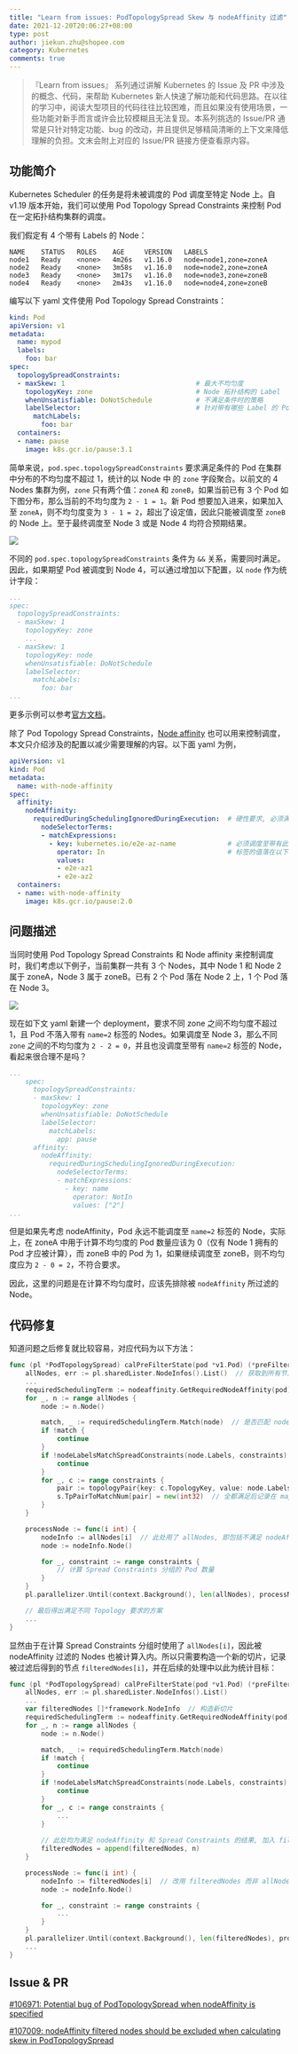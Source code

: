 ```yaml
---
title: "Learn from issues: PodTopologySpread Skew 与 nodeAffinity 过滤"
date: 2021-12-20T20:06:27+08:00
type: post
author: jiekun.zhu@shopee.com
category: Kubernetes
comments: true
---
```


> 『Learn from issues』 系列通过讲解 Kubernetes 的 Issue 及 PR 中涉及的概念、代码，来帮助 Kubernetes 新人快速了解功能和代码思路。在以往的学习中，阅读大型项目的代码往往比较困难，而且如果没有使用场景，一些功能对新手而言或许会比较模糊且无法复现。本系列挑选的 Issue/PR 通常是只针对特定功能、bug 的改动，并且提供足够精简清晰的上下文来降低理解的负担。文末会附上对应的 Issue/PR 链接方便查看原内容。

## 功能简介
Kubernetes Scheduler 的任务是将未被调度的 Pod 调度至特定 Node 上。自 v1.19 版本开始，我们可以使用 Pod Topology Spread Constraints 来控制 Pod 在一定拓扑结构集群的调度。

我们假定有 4 个带有 Labels 的 Node：
```
NAME    STATUS   ROLES    AGE     VERSION   LABELS
node1   Ready    <none>   4m26s   v1.16.0   node=node1,zone=zoneA
node2   Ready    <none>   3m58s   v1.16.0   node=node2,zone=zoneA
node3   Ready    <none>   3m17s   v1.16.0   node=node3,zone=zoneB
node4   Ready    <none>   2m43s   v1.16.0   node=node4,zone=zoneB
```

编写以下 yaml 文件使用 Pod Topology Spread Constraints：
```yaml
kind: Pod
apiVersion: v1
metadata:
  name: mypod
  labels:
    foo: bar
spec:
  topologySpreadConstraints:
  - maxSkew: 1                                 # 最大不均匀度
    topologyKey: zone                          # Node 拓扑结构的 Label
    whenUnsatisfiable: DoNotSchedule           # 不满足条件时的策略
    labelSelector:                             # 针对带有哪些 Label 的 Pods 生效
      matchLabels:
        foo: bar
  containers:
  - name: pause
    image: k8s.gcr.io/pause:3.1
```

简单来说，`pod.spec.topologySpreadConstraints` 要求满足条件的 Pod 在集群中分布的不均匀度不超过 1，统计的以 Node 中 的 `zone` 字段聚合。以前文的 4 Nodes 集群为例，`zone` 只有两个值：`zoneA` 和 `zoneB`，如果当前已有 3 个 Pod 如下图分布，那么当前的不均匀度为 `2 - 1 = 1`。新 Pod 想要加入进来，如果加入至 `zoneA`，则不均匀度变为 `3 - 1 = 2`，超出了设定值，因此只能被调度至 `zoneB` 的 Node 上。至于最终调度至 Node 3 或是 Node 4 均符合预期结果。

![](../202112-exclude-filtered-nodes/topology_spread_constraint.png)

不同的 `pod.spec.topologySpreadConstraints` 条件为 `&&` 关系，需要同时满足。因此，如果期望 Pod 被调度到 Node 4，可以通过增加以下配置，以 `node` 作为统计字段：
```yaml
...
spec:
  topologySpreadConstraints:
  - maxSkew: 1
    topologyKey: zone
    ...
  - maxSkew: 1
    topologyKey: node
    whenUnsatisfiable: DoNotSchedule
    labelSelector:
      matchLabels:
        foo: bar
...
```

更多示例可以参考[官方文档](https://kubernetes.io/docs/concepts/workloads/pods/pod-topology-spread-constraints/)。

除了 Pod Topology Spread Constraints，[Node affinity](https://kubernetes.io/docs/concepts/scheduling-eviction/assign-pod-node/#affinity-and-anti-affinity) 也可以用来控制调度，本文只介绍涉及的配置以减少需要理解的内容。以下面 yaml 为例，

```yaml
apiVersion: v1
kind: Pod
metadata:
  name: with-node-affinity
spec:
  affinity:
    nodeAffinity:
      requiredDuringSchedulingIgnoredDuringExecution:  # 硬性要求, 必须满足
        nodeSelectorTerms:
        - matchExpressions:
          - key: kubernetes.io/e2e-az-name             # 必须调度至带有此标签的 Nodes
            operator: In                               # 标签的值落在以下范围内
            values:
            - e2e-az1
            - e2e-az2
  containers:
  - name: with-node-affinity
    image: k8s.gcr.io/pause:2.0
```

## 问题描述

当同时使用 Pod Topology Spread Constraints 和 Node affinity 来控制调度时，我们考虑以下例子，当前集群一共有 3 个 Nodes，其中 Node 1 和 Node 2 属于 zoneA，Node 3 属于 zoneB。已有 2 个 Pod 落在 Node 2 上，1 个 Pod 落在 Node 3。

![](../202112-exclude-filtered-nodes/filter_bug_example.png)

现在如下文 yaml 新建一个 deployment，要求不同 zone 之间不均匀度不超过 1，且 Pod 不落入带有 `name=2` 标签的 Nodes。如果调度至 Node 3，那么不同 `zone` 之间的不均匀度为 `2 - 2 = 0`，并且也没调度至带有 `name=2` 标签的 Node，看起来很合理不是吗？
```yaml
...
    spec:
      topologySpreadConstraints:
      - maxSkew: 1
        topologyKey: zone
        whenUnsatisfiable: DoNotSchedule
        labelSelector:
          matchLabels:
            app: pause
      affinity:
        nodeAffinity:
          requiredDuringSchedulingIgnoredDuringExecution:
            nodeSelectorTerms:
            - matchExpressions:
              - key: name
                operator: NotIn
                values: ["2"]
...
```

但是如果先考虑 nodeAffinity，Pod 永远不能调度至 `name=2` 标签的 Node，实际上，在 zoneA 中用于计算不均匀度的 Pod 数量应该为 0（仅有 Node 1 拥有的 Pod 才应被计算），而 zoneB 中的 Pod 为 1，如果继续调度至 zoneB，则不均匀度应为 `2 - 0 = 2`，不符合要求。

因此，这里的问题是在计算不均匀度时，应该先排除被 `nodeAffinity` 所过滤的 Node。

## 代码修复
知道问题之后修复就比较容易，对应代码为以下方法：
```go
func (pl *PodTopologySpread) calPreFilterState(pod *v1.Pod) (*preFilterState, error) {
	allNodes, err := pl.sharedLister.NodeInfos().List()  // 获取到所有节点
	...
	requiredSchedulingTerm := nodeaffinity.GetRequiredNodeAffinity(pod)
	for _, n := range allNodes {
		node := n.Node()

		match, _ := requiredSchedulingTerm.Match(node)  // 是否匹配 nodeAffinity 要求
		if !match {
			continue
		}
		if !nodeLabelsMatchSpreadConstraints(node.Labels, constraints) {  // 是否匹配 Spread Constraints 要求
			continue
		}
		for _, c := range constraints {
			pair := topologyPair{key: c.TopologyKey, value: node.Labels[c.TopologyKey]}
			s.TpPairToMatchNum[pair] = new(int32)  // 全都满足后记录在 map 中
		}
	}

	processNode := func(i int) {
		nodeInfo := allNodes[i]  // 此处用了 allNodes, 即包括不满足 nodeAffinity 要求的 Nodes
		node := nodeInfo.Node()

		for _, constraint := range constraints {
			// 计算 Spread Constraints 分组的 Pod 数量
		}
	}
	pl.parallelizer.Until(context.Background(), len(allNodes), processNode)

	// 最后得出满足不同 Topology 要求的方案
	...
}
```

显然由于在计算 Spread Constraints 分组时使用了 `allNodes[i]`，因此被 nodeAffinity 过滤的 Nodes 也被计算入内。所以只需要构造一个新的切片，记录被过滤后得到的节点 `filteredNodes[i]`，并在后续的处理中以此为统计目标：

```go
func (pl *PodTopologySpread) calPreFilterState(pod *v1.Pod) (*preFilterState, error) {
	allNodes, err := pl.sharedLister.NodeInfos().List()
	...
	var filteredNodes []*framework.NodeInfo  // 构造新切片
	requiredSchedulingTerm := nodeaffinity.GetRequiredNodeAffinity(pod)
	for _, n := range allNodes {
		node := n.Node()

		match, _ := requiredSchedulingTerm.Match(node)
		if !match {
			continue        
		}
		if !nodeLabelsMatchSpreadConstraints(node.Labels, constraints) {
			continue
		}
		for _, c := range constraints {
			...
		}
		
		// 此处均为满足 nodeAffinity 和 Spread Constraints 的结果, 加入 filteredNodes
		filteredNodes = append(filteredNodes, n)
	}

	processNode := func(i int) {
		nodeInfo := filteredNodes[i]  // 改用 filteredNodes 而非 allNodes
		node := nodeInfo.Node()

		for _, constraint := range constraints {
			...
		}
	}
	pl.parallelizer.Until(context.Background(), len(filteredNodes), processNode)
	...
}
```

## Issue & PR
[#106971: Potential bug of PodTopologySpread when nodeAffinity is specified][1]

[#107009: nodeAffinity filtered nodes should be excluded when calculating skew in PodTopologySpread][2]


 [1]: https://github.com/kubernetes/kubernetes/issues/106971
 [2]: https://github.com/kubernetes/kubernetes/pull/107009